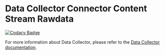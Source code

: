 # Data Collector Connector Content Stream Rawdata

[![Codacy Badge](https://api.codacy.com/project/badge/Grade/19c7b49d1711437c9d1061fddf9a2220)](https://www.codacy.com/manual/oranheim/data-collector-connector-content-stream-rawdata?utm_source=github.com&amp;utm_medium=referral&amp;utm_content=statisticsnorway/data-collector-connector-content-stream-rawdata&amp;utm_campaign=Badge_Grade)

For more information about Data Collector, please refer to the [Data Collector documentation](https://github.com/statisticsnorway/data-collector-project).
